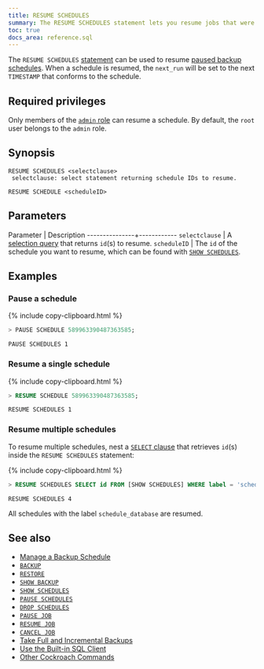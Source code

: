 ```yaml
---
title: RESUME SCHEDULES
summary: The RESUME SCHEDULES statement lets you resume jobs that were previously paused with PAUSE SCHEDULE.
toc: true
docs_area: reference.sql
---
```


 The `RESUME SCHEDULES` [statement](sql-statements.html) can be used to resume [paused backup schedules](pause-schedules.html). When a schedule is resumed, the `next_run` will be set to the next `TIMESTAMP` that conforms to the schedule.

## Required privileges

Only members of the [`admin` role](authorization.html#default-roles) can resume a schedule. By default, the `root` user belongs to the `admin` role.

## Synopsis

~~~
RESUME SCHEDULES <selectclause>
 selectclause: select statement returning schedule IDs to resume.

RESUME SCHEDULE <scheduleID>
~~~

## Parameters

 Parameter     | Description
---------------+------------
`selectclause` | A [selection query](selection-queries.html) that returns `id`(s) to resume.
`scheduleID`   | The `id` of the schedule you want to resume, which can be found with [`SHOW SCHEDULES`](show-schedules.html).

## Examples

### Pause a schedule

{% include copy-clipboard.html %}
~~~ sql
> PAUSE SCHEDULE 589963390487363585;
~~~

~~~
PAUSE SCHEDULES 1
~~~

### Resume a single schedule

{% include copy-clipboard.html %}
~~~ sql
> RESUME SCHEDULE 589963390487363585;
~~~

~~~
RESUME SCHEDULES 1
~~~

### Resume multiple schedules

To resume multiple schedules, nest a [`SELECT` clause](select-clause.html) that retrieves `id`(s) inside the `RESUME SCHEDULES` statement:

{% include copy-clipboard.html %}
~~~ sql
> RESUME SCHEDULES SELECT id FROM [SHOW SCHEDULES] WHERE label = 'schedule_database';
~~~

~~~
RESUME SCHEDULES 4
~~~

All schedules with the label `schedule_database` are resumed.

## See also

- [Manage a Backup Schedule](manage-a-backup-schedule.html)
- [`BACKUP`](backup.html)
- [`RESTORE`](restore.html)
- [`SHOW BACKUP`](show-backup.html)
- [`SHOW SCHEDULES`](show-schedules.html)
- [`PAUSE SCHEDULES`](pause-schedules.html)
- [`DROP SCHEDULES`](drop-schedules.html)
- [`PAUSE JOB`](pause-job.html)
- [`RESUME JOB`](pause-job.html)
- [`CANCEL JOB`](cancel-job.html)
- [Take Full and Incremental Backups](take-full-and-incremental-backups.html)
- [Use the Built-in SQL Client](cockroach-sql.html)
- [Other Cockroach Commands](cockroach-commands.html)
